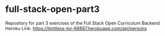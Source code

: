 # full-stack-open-part3
Repository for part 3 exercises of the Full Stack Open Curriculum
Backend Heroku Link: https://limitless-tor-66887.herokuapp.com/api/persons
